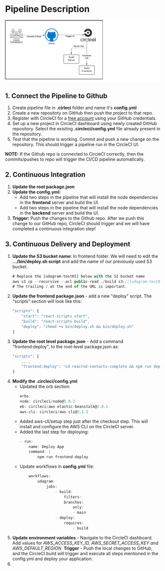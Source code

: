 # Pipeline Description

![](pipeline_architecture.png)

## 1. Connect the Pipeline to Github

1. Create pipeline file in **.cirleci** folder and name it's **config.yml**
2. Create a new repositoty on GitHub then push the project to that repo.
3. Register with CircleCI for a [free account](https://circleci.com/signup/?source-button=free) using your GitHub credentials.
4. Set up a new project in CircleCI dashboard using newly created GitHub repository. Select the existing **.circleci/config.yml** file already present in the repository.
5. Test that the pipeline is working. Commit and push a new change on the repository. This should trigger a pipeline run in the CircleCI UI.

**NOTE:** If the Github repo is connected to CircleCI correctly, then the commits/pushes to repo will trigger the CI/CD pipeline automatically.

## 2. Continuous Integration

1. **Update the root package.json**
2. **Update the config.yml:**
   - Add two steps in the pipeline that will install the node dependencies in the **frontend** server and build the UI.
   - Add two steps in the pipeline that will install the node dependencies in the **backend** server and build the UI.
3. **Trigger:** Push the changes to the Github repo. After we push this change to our GitHub repo, CircleCI should trigger and we will have completed a continuous integration step!

## 3. Continuous Delivery and Deployment

1. **Update the S3 bucket name:** In frontend folder. We will need to edit the **.../bin/deploy.sh script** and add the name of our previously used S3 bucket.
   ```typescript
   # Replace the [udagram-test01] below with the S3 bucket name
   aws s3 cp --recursive --acl public-read ./build s3://[udagram-test01]/
   # The trailing / at the end of the URL is important.
   ```
2. **Update the frontend package.json** - add a new "deploy" script. The "scripts" section will look like this:
   ```typescript
   "scripts": {
       "start": "react-scripts start",
       "build": "react-scripts build",
       "deploy": "chmod +x bin/deploy.sh && bin/deploy.sh"
   }
   ```
3. **Update the root level package.json** - Add a command "frontend:deploy", to the root-level package.json as:
   ```typescript
   "scripts": {
       ...,
       "frontend:deploy": "cd reactnd-contacts-complete && npm run deploy"
   }
   ```
4. **Modify the .circleci/config.yml**
   - Updated the orb section:
     ```typescript
     orbs:
     node: circleci/node@5.0.2
     eb: circleci/aws-elastic-beanstalk@2.0.1
     aws-cli: circleci/aws-cli@3.1.1
     ```
   - Added aws-cli/setup step just after the checkout step. This will install and configure the AWS CLI on the CircleCI server.
   - Added the last step for deploying:
     ```typescript
     - run:
         name: Deploy App
         command: |
             npm run frontend:deploy
     ```
   - Update workflows in **config.yml** file:
     ```typescript
         workflows:
             udagram:
                 jobs:
                     - build:
                         filters:
                         branches:
                             only:
                             - main
                     - deploy:
                         requires:
                             - build
     ```
5. **Update environment variables** - Navigate to the CircleCI dashboard. Add values for _AWS_ACCESS_KEY_ID, AWS_SECRET_ACCESS_KEY and AWS_DEFAULT_REGION_. **Trigger** - Push the local changes to GitHub, and the CircleCI build will trigger and execute all steps mentioned in the config.yml and deploy your application.
6.
